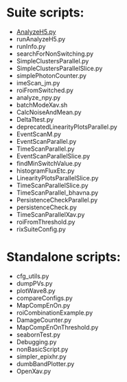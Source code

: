 # Suite scripts:
* [AnalyzeH5.py](https://github.com/slaclab/beamtime-calibration-suite/blob/development/suite_scripts/AnalyzeH5.py)
* runAnalyzeH5.py
* runInfo.py
* searchForNonSwitching.py
* SimpleClustersParallel.py
* SimpleClustersParallelSlice.py
* simplePhotonCounter.py
* imeScan_jm.py  
* roiFromSwitched.py
* analyze_npy.py                       
* batchModeXav.sh                      
* CalcNoiseAndMean.py                  
* DeltaTtest.py                        
* deprecatedLinearityPlotsParallel.py  
* EventScanM.py                        
* EventScanParallel.py      
* TimeScanParallel.py           
* EventScanParallelSlice.py            
* findMinSwitchValue.py                
* histogramFluxEtc.py                  
* LinearityPlotsParallelSlice.py
* TimeScanParallelSlice.py            
* TimeScanParallel_bhavna.py
* PersistenceCheckParallel.py          
* persistenceCheck.py                  
* TimeScanParallelXav.py
* roiFromThreshold.py
* rixSuiteConfig.py                  

# Standalone scripts:
* cfg_utils.py        
* dumpPVs.py              
* plotWave8.py
* compareConfigs.py   
* MapCompEnOn.py           
* roiCombinationExample.py
* DamageCounter.py    
* MapCompEnOnThreshold.py  
* seabornTest.py
* Debugging.py        
* nonBasicScript.py        
* simpler_epixhr.py
* dumbBandPlotter.py  
* OpenXav.py
